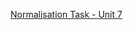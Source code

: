 


[Normalisation Task - Unit 7](https://sjackson-DS25.github.io/module%203/unit%207%20normalisation%20task.pdf)
